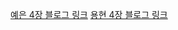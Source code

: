 [예은 4장 블로그 링크](https://velog.io/@yengniws/%EB%AA%A8%EB%8D%98-%EC%9E%90%EB%B0%94%EC%8A%A4%ED%81%AC%EB%A6%BD%ED%8A%B8-Deep-Dive-4%EC%9E%A5-%EB%B3%80%EC%88%98)
[용현 4장 블로그 링크](https://velog.io/@joy10529/%EB%AA%A8%EB%8D%98-%EC%9E%90%EB%B0%94%EC%8A%A4%ED%81%AC%EB%A6%BD%ED%8A%B8-Deep-Dive-%EC%A0%9C-4%EC%9E%A5-%EB%B3%80%EC%88%98)
